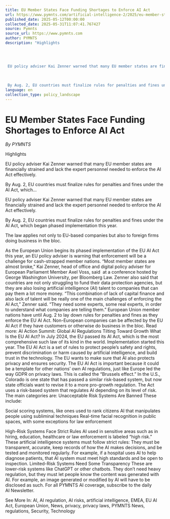 ```yaml
---
title: EU Member States Face Funding Shortages to Enforce AI Act
url: https://www.pymnts.com/artificial-intelligence-2/2025/eu-member-states-face-funding-shortages-to-enforce-ai-act/
published_date: 2025-05-12T00:00:00
collected_date: 2025-05-31T11:07:41.767427
source: Pymnts
source_url: https://www.pymnts.com
author: PYMNTS
description: "Highlights 
 
 
 
 
 EU policy adviser Kai Zenner warned that many EU member states are financially strained and lack the expert personnel needed to enforce the AI Act effectively. 
 
 
 
 By Aug. 2, EU countries must finalize rules for penalties and fines under the AI Act, which..."
language: en
collection_type: policy_landscape
---
```


# EU Member States Face Funding Shortages to Enforce AI Act

*By PYMNTS*

Highlights 
 
 
 
 
 EU policy adviser Kai Zenner warned that many EU member states are financially strained and lack the expert personnel needed to enforce the AI Act effectively. 
 
 
 
 By Aug. 2, EU countries must finalize rules for penalties and fines under the AI Act, which...

EU policy adviser Kai Zenner warned that many EU member states are financially strained and lack the expert personnel needed to enforce the AI Act effectively.

By Aug. 2, EU countries must finalize rules for penalties and fines under the AI Act, which began phased implementation this year.

The law applies not only to EU-based companies but also to foreign firms doing business in the bloc.

As the European Union begins its phased implementation of the EU AI Act this year, an EU policy adviser is warning that enforcement will be a challenge for cash-strapped member nations. 
 “Most member states are almost broke,” Kai Zenner, head of office and digital policy adviser for European Parliament Member Axel Voss, said  at a conference hosted by George Washington University, per Bloomberg Law. 
 Zenner also said that countries are not only struggling to fund their data protection agencies, but they are also losing artificial intelligence (AI) talent to companies that can pay them a lot more money. 
 “This combination of lack of capital finance and also lack of talent will be really one of the main challenges of enforcing the AI Act,” Zenner said. “They need some experts, some real experts, in order to understand what companies are telling them.” 
 European Union member nations have until Aug. 2 to lay down rules for penalties and fines as they enforce the EU AI Act. 
 Non-European companies can be affected by the EU AI Act if they have customers or otherwise do business in the bloc. 
 Read more: AI Action Summit: Global AI Regulations Tilting Toward Growth 
 What Is the EU AI Act? 
 In July 2024, the EU passed its AI Act, which is the most comprehensive such law of its kind in the world. Implementation started this year. 
 The EU AI Act is a set of rules to protect people’s safety and rights, prevent discrimination or harm caused by artificial intelligence, and build trust in the technology. The EU wants to make sure that AI also protects privacy and ensures security. 
 The EU AI Act is important because it could be a template for other nations’ own AI regulations, just like Europe led the way GDPR on privacy laws. This is called the “Brussels effect.” 
 In the U.S., Colorado is one state that has passed a similar risk-based system, but now state officials want to revise it to a more pro-growth regulation. The Act uses a risk-based system that regulates AI depending on its level of risk. The main categories are: 
 Unacceptable Risk Systems Are Banned 
 These include: 
 
 Social scoring systems, like ones used to rank citizens 
 AI that manipulates people using subliminal techniques 
 Real-time facial recognition in public spaces, with some exceptions for law enforcement 
 
 High-Risk Systems Face Strict Rules 
 AI used in sensitive areas such as in hiring, education, healthcare or law enforcement is labeled “high risk.” 
 These artificial intelligence systems must follow strict rules: They must be transparent, accurate, keep records of how the AI makes decisions, and be tested and monitored regularly. 
 For example, if a hospital uses AI to help diagnose patients, that AI system must meet high standards and be open to inspection. 
 Limited-Risk Systems Need Some Transparency 
 These are lower-risk systems like ChatGPT or other chatbots. They don’t need heavy regulation, but they must let people know the content was generated with AI. For example, an image generated or modified by AI will have to be disclosed as such. 
 For all PYMNTS AI coverage, subscribe to the daily   AI Newsletter.

See More In: AI, AI regulation, AI risks, artificial intelligence, EMEA, EU AI Act, European Union, News, privacy, privacy laws, PYMNTS News, regulations, Security, Technology